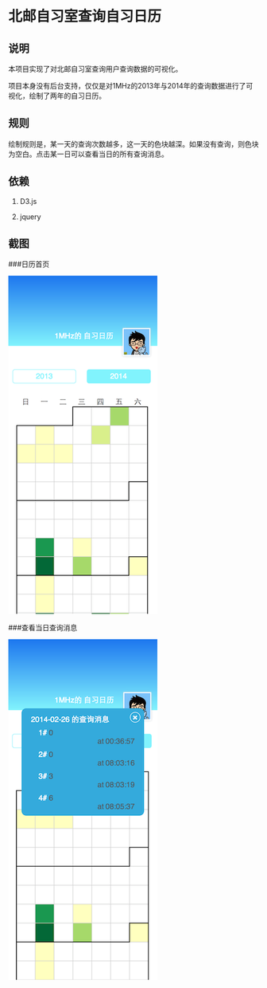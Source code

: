 # 北邮自习室查询自习日历

## 说明

本项目实现了对北邮自习室查询用户查询数据的可视化。

项目本身没有后台支持，仅仅是对1MHz的2013年与2014年的查询数据进行了可视化，绘制了两年的自习日历。

## 规则

绘制规则是，某一天的查询次数越多，这一天的色块越深。如果没有查询，则色块为空白。点击某一日可以查看当日的所有查询消息。

## 依赖

1. D3.js

2. jquery

## 截图

###日历首页

![日历首页](./screenshot/1.png)

###查看当日查询消息

![查看当日查询消息](./screenshot/2.png)
